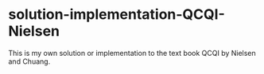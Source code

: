 # solution-implementation-QCQI-Nielsen
This is my own solution or implementation to the text book QCQI by Nielsen and Chuang.
